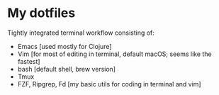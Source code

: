 # My dotfiles

Tightly integrated terminal workflow consisting of:
* Emacs [used mostly for Clojure]
* Vim [for most of editing in terminal, default macOS; seems like the fastest]
* bash [default shell, brew version]
* Tmux
* FZF, Ripgrep, Fd [my basic utils for coding in terminal and vim]
